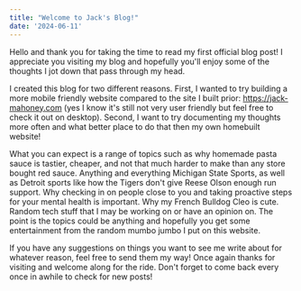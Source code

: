 ```yaml
---
title: "Welcome to Jack's Blog!"
date: '2024-06-11'
---
```


Hello and thank you for taking the time to read my first official blog post! I appreciate you visiting my blog and hopefully you'll enjoy some of the thoughts I jot down that pass through my head. 

I created this blog for two different reasons. First, I wanted to try building a more mobile friendly website compared to the site I built prior: https://jack-mahoney.com (yes I know it's still not very user friendly but feel free to check it out on desktop). Second, I want to try documenting my thoughts more often and what better place to do that then my own homebuilt website! 

What you can expect is a range of topics such as why homemade pasta sauce is tastier, cheaper, and not that much harder to make than any store bought red sauce. Anything and everything Michigan State Sports, as well as Detroit sports like how the Tigers don't give Reese Olson enough run support. Why checking in on people close to you and taking proactive steps for your mental health is important. Why my French Bulldog Cleo is cute. Random tech stuff that I may be working on or have an opinion on. The point is the topics could be anything and hopefully you get some entertainment from the random mumbo jumbo I put on this website.

If you have any suggestions on things you want to see me write about for whatever reason, feel free to send them my way! Once again thanks for visiting and welcome along for the ride. Don't forget to come back every once in awhile to check for new posts!